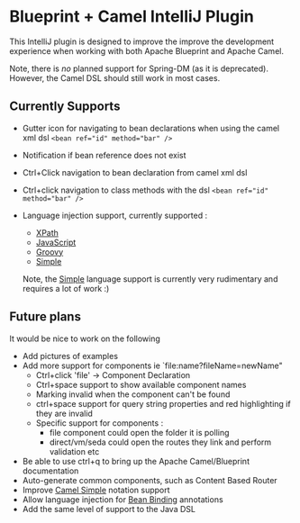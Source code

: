 Blueprint + Camel IntelliJ Plugin
=================================

This IntelliJ plugin is designed to improve the improve the development experience when working with
both Apache Blueprint and Apache Camel.

Note, there is *no* planned support for Spring-DM (as it is deprecated). However, the Camel DSL should still
work in most cases.

Currently Supports
------------------

- Gutter icon for navigating to bean declarations when using the camel xml dsl `<bean ref="id" method="bar" />`
- Notification if bean reference does not exist
- Ctrl+Click navigation to bean declaration from camel xml dsl
- Ctrl+click navigation to class methods with the dsl `<bean ref="id" method="bar" />`
- Language injection support, currently supported :
     * [XPath](http://camel.apache.org/xpath.html)
     * [JavaScript](http://camel.apache.org/javascript.html)
     * [Groovy](http://camel.apache.org/groovy.html)
     * [Simple](http://camel.apache.org/simple.html)
  
   Note, the [Simple](http://camel.apache.org/simple.html) language support is currently very rudimentary and requires a lot of work :)

Future plans
------------

It would be nice to work on the following

- Add pictures of examples
- Add more support for components ie `file:name?fileName=newName" 
    * Ctrl+click 'file' -> Component Declaration
    * Ctrl+space support to show available component names
    * Marking invalid when the component can't be found 
    * ctrl+space support for query string properties and red highlighting if they are invalid
    * Specific support for components :
        * file component could open the folder it is polling
        * direct/vm/seda could open the routes they link and perform validation etc    
- Be able to use ctrl+q to bring up the Apache Camel/Blueprint documentation
- Auto-generate common components, such as Content Based Router
- Improve [Camel Simple](http://camel.apache.org/simple.html) notation support
- Allow language injection for [Bean Binding](http://camel.apache.org/bean-binding.html) annotations
- Add the same level of support to the Java DSL